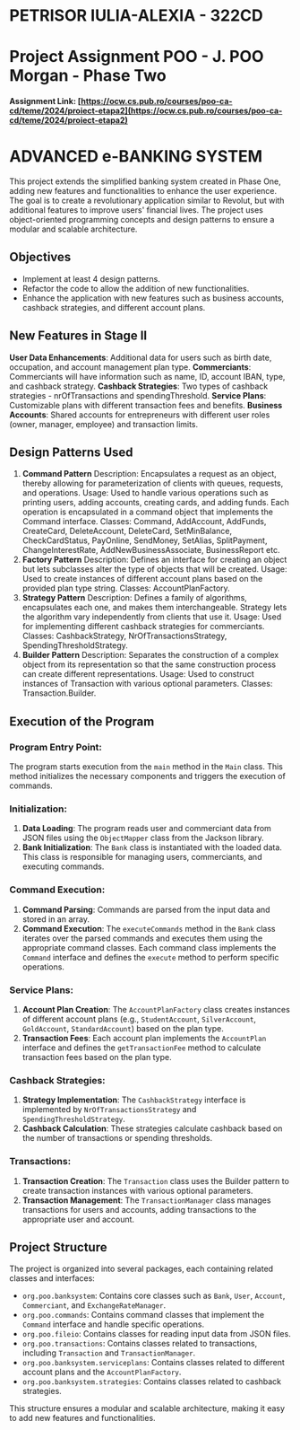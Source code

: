 # PETRISOR IULIA-ALEXIA - 322CD
# Project Assignment POO  - J. POO Morgan - Phase Two
#### Assignment Link: [https://ocw.cs.pub.ro/courses/poo-ca-cd/teme/2024/proiect-etapa2](https://ocw.cs.pub.ro/courses/poo-ca-cd/teme/2024/proiect-etapa2)

# ADVANCED e-BANKING SYSTEM
This project extends the simplified banking system created in Phase One, adding new features and functionalities to
enhance the user experience. The goal is to create a revolutionary application similar to Revolut, but with additional
features to improve users' financial lives. The project uses object-oriented programming concepts and design patterns to
ensure a modular and scalable architecture. 

## Objectives
- Implement at least 4 design patterns.
- Refactor the code to allow the addition of new functionalities.
- Enhance the application with new features such as business accounts, cashback strategies, and different account plans.

## New Features in Stage II
**User Data Enhancements**: Additional data for users such as birth date, occupation, and account management plan type.
**Commerciants**: Commerciants will have information such as name, ID, account IBAN, type, and cashback strategy.
**Cashback Strategies**: Two types of cashback strategies - nrOfTransactions and spendingThreshold.
**Service Plans**: Customizable plans with different transaction fees and benefits.
**Business Accounts**: Shared accounts for entrepreneurs with different user roles (owner, manager, employee) and
transaction limits.

## Design Patterns Used
1. **Command Pattern**
   Description: Encapsulates a request as an object, thereby allowing for parameterization of clients with queues,
   requests, and operations.
   Usage: Used to handle various operations such as printing users, adding accounts, creating cards, and adding funds.
   Each operation is encapsulated in a command object that implements the Command interface.
   Classes: Command, AddAccount, AddFunds, CreateCard, DeleteAccount, DeleteCard, SetMinBalance, CheckCardStatus,
   PayOnline, SendMoney, SetAlias, SplitPayment, ChangeInterestRate, AddNewBusinessAssociate, BusinessReport etc.
2. **Factory Pattern**
   Description: Defines an interface for creating an object but lets subclasses alter the type of objects that will be created.
   Usage: Used to create instances of different account plans based on the provided plan type string.
   Classes: AccountPlanFactory.
3. **Strategy Pattern**
   Description: Defines a family of algorithms, encapsulates each one, and makes them interchangeable. Strategy lets 
   the algorithm vary independently from clients that use it.
   Usage: Used for implementing different cashback strategies for commerciants.
   Classes: CashbackStrategy, NrOfTransactionsStrategy, SpendingThresholdStrategy.
4. **Builder Pattern**
   Description: Separates the construction of a complex object from its representation so that the same construction 
   process can create different representations.
   Usage: Used to construct instances of Transaction with various optional parameters.
   Classes: Transaction.Builder.

## Execution of the Program
### Program Entry Point:
The program starts execution from the `main` method in the `Main` class. This method initializes the necessary
components and triggers the execution of commands.

### Initialization:
1. **Data Loading**: The program reads user and commerciant data from JSON files using the `ObjectMapper` class
   from the Jackson library.
2. **Bank Initialization**: The `Bank` class is instantiated with the loaded data. This class is responsible for managing
   users, commerciants, and executing commands.

### Command Execution:
1. **Command Parsing**: Commands are parsed from the input data and stored in an array.
2. **Command Execution**: The `executeCommands` method in the `Bank` class iterates over the parsed commands and
   executes them using the appropriate command classes. Each command class implements the `Command` interface and defines
   the `execute` method to perform specific operations.

### Service Plans:
1. **Account Plan Creation**: The `AccountPlanFactory` class creates instances of different account plans
   (e.g., `StudentAccount`, `SilverAccount`, `GoldAccount`, `StandardAccount`) based on the plan type.
2. **Transaction Fees**: Each account plan implements the `AccountPlan` interface and defines the `getTransactionFee` method
   to calculate transaction fees based on the plan type.

### Cashback Strategies:
1. **Strategy Implementation**: The `CashbackStrategy` interface is implemented by `NrOfTransactionsStrategy` and
   `SpendingThresholdStrategy`.
2. **Cashback Calculation**: These strategies calculate cashback based on the number of transactions or spending thresholds.

### Transactions:
1. **Transaction Creation**: The `Transaction` class uses the Builder pattern to create transaction instances with
   various optional parameters.
2. **Transaction Management**: The `TransactionManager` class manages transactions for users and accounts, adding transactions
   to the appropriate user and account.

## Project Structure
The project is organized into several packages, each containing related classes and interfaces:

- `org.poo.banksystem`: Contains core classes such as `Bank`, `User`, `Account`, `Commerciant`, and `ExchangeRateManager`.
- `org.poo.commands`: Contains command classes that implement the `Command` interface and handle specific operations.
- `org.poo.fileio`: Contains classes for reading input data from JSON files.
- `org.poo.transactions`: Contains classes related to transactions, including `Transaction` and `TransactionManager`.
- `org.poo.banksystem.serviceplans`: Contains classes related to different account plans and the `AccountPlanFactory`.
- `org.poo.banksystem.strategies`: Contains classes related to cashback strategies.

This structure ensures a modular and scalable architecture, making it easy to add new features and functionalities.